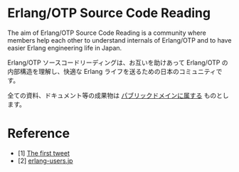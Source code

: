 # Erlang/OTP Source Code Reading

The aim of Erlang/OTP Source Code Reading is a community where members help each other to understand internals of Erlang/OTP and to have easier Erlang engineering life in Japan.

Erlang/OTP ソースコードリーディングは、お互いを助けあって Erlang/OTP の内部構造を理解し、快適な Erlang ライフを送るための日本のコミュニティです。



全ての資料、ドキュメント等の成果物は [パブリックドメインに属する](https://creativecommons.org/publicdomain/zero/1.0/) ものとします。

# Reference

* [1] [The first tweet](https://twitter.com/kuenishi/status/578361755056742400)
* [2] [erlang-users.jp](http://erlang-users.jp)
